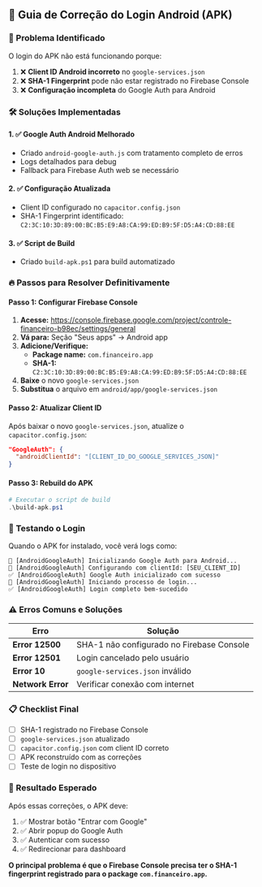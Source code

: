 ## 📱 **Guia de Correção do Login Android (APK)**

### **🔧 Problema Identificado**
O login do APK não está funcionando porque:
1. ❌ **Client ID Android incorreto** no `google-services.json`
2. ❌ **SHA-1 Fingerprint** pode não estar registrado no Firebase Console
3. ❌ **Configuração incompleta** do Google Auth para Android

### **🛠️ Soluções Implementadas**

#### **1. ✅ Google Auth Android Melhorado**
- Criado `android-google-auth.js` com tratamento completo de erros
- Logs detalhados para debug
- Fallback para Firebase Auth web se necessário

#### **2. ✅ Configuração Atualizada**
- Client ID configurado no `capacitor.config.json`
- SHA-1 Fingerprint identificado: `C2:3C:10:3D:89:00:BC:B5:E9:A8:CA:99:ED:B9:5F:D5:A4:CD:88:EE`

#### **3. ✅ Script de Build**
- Criado `build-apk.ps1` para build automatizado

### **🔥 Passos para Resolver Definitivamente**

#### **Passo 1: Configurar Firebase Console**
1. **Acesse:** https://console.firebase.google.com/project/controle-financeiro-b98ec/settings/general
2. **Vá para:** Seção "Seus apps" → Android app
3. **Adicione/Verifique:**
   - **Package name:** `com.financeiro.app`
   - **SHA-1:** `C2:3C:10:3D:89:00:BC:B5:E9:A8:CA:99:ED:B9:5F:D5:A4:CD:88:EE`
4. **Baixe** o novo `google-services.json`
5. **Substitua** o arquivo em `android/app/google-services.json`

#### **Passo 2: Atualizar Client ID**
Após baixar o novo `google-services.json`, atualize o `capacitor.config.json`:
```json
"GoogleAuth": {
  "androidClientId": "[CLIENT_ID_DO_GOOGLE_SERVICES_JSON]"
}
```

#### **Passo 3: Rebuild do APK**
```powershell
# Executar o script de build
.\build-apk.ps1
```

### **🧪 Testando o Login**
Quando o APK for instalado, você verá logs como:
```
📱 [AndroidGoogleAuth] Inicializando Google Auth para Android...
📱 [AndroidGoogleAuth] Configurando com clientId: [SEU_CLIENT_ID]
✅ [AndroidGoogleAuth] Google Auth inicializado com sucesso
📱 [AndroidGoogleAuth] Iniciando processo de login...
✅ [AndroidGoogleAuth] Login completo bem-sucedido
```

### **⚠️ Erros Comuns e Soluções**

| Erro | Solução |
|------|---------|
| **Error 12500** | SHA-1 não configurado no Firebase Console |
| **Error 12501** | Login cancelado pelo usuário |
| **Error 10** | `google-services.json` inválido |
| **Network Error** | Verificar conexão com internet |

### **📋 Checklist Final**
- [ ] SHA-1 registrado no Firebase Console
- [ ] `google-services.json` atualizado
- [ ] `capacitor.config.json` com client ID correto
- [ ] APK reconstruído com as correções
- [ ] Teste de login no dispositivo

### **🚀 Resultado Esperado**
Após essas correções, o APK deve:
1. ✅ Mostrar botão "Entrar com Google"
2. ✅ Abrir popup do Google Auth
3. ✅ Autenticar com sucesso
4. ✅ Redirecionar para dashboard

**O principal problema é que o Firebase Console precisa ter o SHA-1 fingerprint registrado para o package `com.financeiro.app`.**